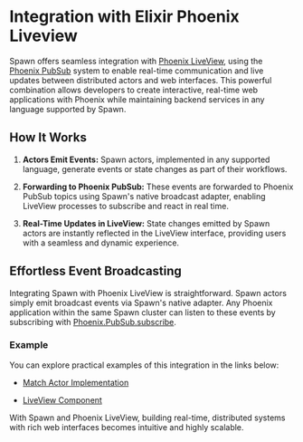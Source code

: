 # Integration with Elixir Phoenix Liveview

Spawn offers seamless integration with [Phoenix LiveView](https://www.phoenixframework.org/), using the [Phoenix PubSub](https://hexdocs.pm/phoenix/1.1.0/Phoenix.PubSub.html) system to enable real-time communication and live updates between distributed actors and web interfaces. This powerful combination allows developers to create interactive, real-time web applications with Phoenix while maintaining backend services in any language supported by Spawn.

## **How It Works**

1. **Actors Emit Events:**
Spawn actors, implemented in any supported language, generate events or state changes as part of their workflows.

2. **Forwarding to Phoenix PubSub:**
These events are forwarded to Phoenix PubSub topics using Spawn's native broadcast adapter, enabling LiveView processes to subscribe and react in real time.

3. **Real-Time Updates in LiveView:**
State changes emitted by Spawn actors are instantly reflected in the LiveView interface, providing users with a seamless and dynamic experience.

## **Effortless Event Broadcasting**

Integrating Spawn with Phoenix LiveView is straightforward. Spawn actors simply emit broadcast events via Spawn's native adapter. Any Phoenix application within the same Spawn cluster can listen to these events by subscribing with [Phoenix.PubSub.subscribe](https://hexdocs.pm/phoenix/1.1.0/Phoenix.PubSub.html#subscribe/4).

### **Example**

You can explore practical examples of this integration in the links below:

* [Match Actor Implementation](https://github.com/eigr-labs/spawn_game_example/blob/main/lib/dice/game/match_actor.ex)

* [LiveView Component](https://github.com/eigr-labs/spawn_game_example/blob/main/lib/dice_web/live/game_page_live.ex)

With Spawn and Phoenix LiveView, building real-time, distributed systems with rich web interfaces becomes intuitive and highly scalable.